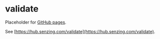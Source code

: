 # validate

Placeholder for [GitHub pages](https://pages.github.com/).

See [https://hub.senzing.com/validate](https://hub.senzing.com/validate).
